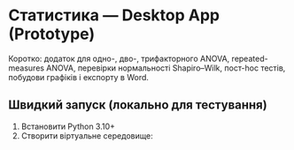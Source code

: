# Статистика — Desktop App (Prototype)

Коротко: додаток для одно-, дво-, трифакторного ANOVA, repeated-measures ANOVA, перевірки нормальності Shapiro–Wilk, пост-hoc тестів, побудови графіків і експорту в Word.

## Швидкий запуск (локально для тестування)
1. Встановити Python 3.10+
2. Створити віртуальне середовище:
